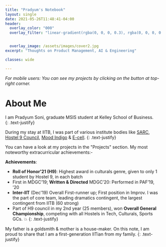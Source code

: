 ```yaml
---
title: "Pradyum's Notebook"
layout: single
date: 2021-05-26T11:48:41-04:00
header:
  overlay_color: "000"
  overlay_filter: "linear-gradient(rgba(0, 0, 0, 0.3), rgba(0, 0, 0, 0.2))"


  overlay_image: /assets/images/cover2.jpg
excerpt: "Thoughts on Product Management, AI & Engineering"

classes: wide

---
```


_For mobile users: You can see my projects by clicking on the button at top-right corner._


# About Me

I am Pradyum Soni, graduate MSIS student at Kelley School of Business.  
{: .text-justify}

During my stay at IITB, I was part of various institute bodies like 
[SARC](https://sarc-iitb.org/), [Hostel 9 Council](https://www.google.com/search?q=h9+iitb&client=ubuntu&hs=la0&channel=fs&sxsrf=ALeKk03EoGf09ncCA-BFdoGPkTEdI0asng%3A1621969134627&ei=7kitYOzdJa2T4-EPy5uN4A0&oq=h9+iitb&gs_lcp=Cgdnd3Mtd2l6EAMyBAgjECcyCAguEMcBEK8BOgcIABBHELADUNg3WPw7YIQ-aAFwAngAgAHMAYgBxgiSAQUwLjUuMZgBAKABAaoBB2d3cy13aXrIAQjAAQE&sclient=gws-wiz&ved=0ahUKEwjsjOzwweXwAhWtyTgGHctNA9wQ4dUDCA0&uact=5), [Mood Indigo](https://en.wikipedia.org/wiki/Mood_Indigo_(festival)) & [E-cell](https://www.ecell.in/2020/). 
{: .text-justify}

You can have a look at my projects in the "Projects" section. My most noteworthy extracurricular achievements:-

**Achievements**: 
* **Roll of Honor'21 (H9)**: Highest award in culturals genre, given to only 1 student by Hostel 9, in each batch
* First in MDGC’19; **Written & Directed** MDGC’20: Performed in PAF’19, ’20 
* **Inter-IIT** (Dec'19) Overall First-runner up; First position in Improv. I was the part of core team, leading dramatics contingent, the largest contingent from IITB (60 strong)
* Part of H9 council in my 2nd year (25 members), won **Overall General Championship**, competing with all Hostels in Tech, Culturals, Sports GCs. 💥
{: .text-justify}

My father is a goldsmith & mother is a house-maker. On this note, I am proud to share that I am a first-generation IITian from my family. 
{: .text-justify}

<script src="https://app.wotnot.io/chat-widget/6jb4GWf424ka092443692550uqURcri2.js" defer></script>

